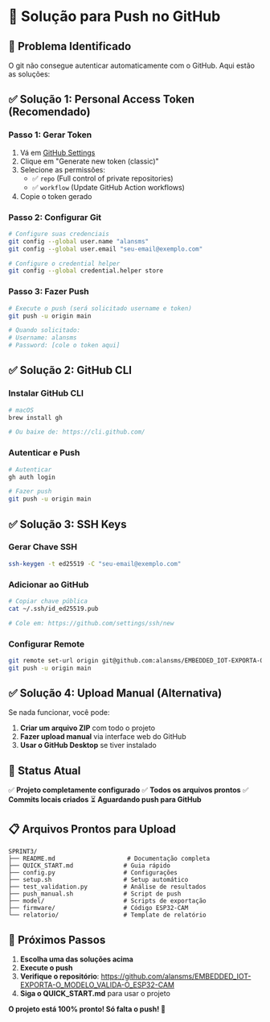 # 🔧 Solução para Push no GitHub

## 🚨 Problema Identificado
O git não consegue autenticar automaticamente com o GitHub. Aqui estão as soluções:

## ✅ Solução 1: Personal Access Token (Recomendado)

### Passo 1: Gerar Token
1. Vá em [GitHub Settings](https://github.com/settings/tokens)
2. Clique em "Generate new token (classic)"
3. Selecione as permissões:
   - ✅ `repo` (Full control of private repositories)
   - ✅ `workflow` (Update GitHub Action workflows)
4. Copie o token gerado

### Passo 2: Configurar Git
```bash
# Configure suas credenciais
git config --global user.name "alansms"
git config --global user.email "seu-email@exemplo.com"

# Configure o credential helper
git config --global credential.helper store
```

### Passo 3: Fazer Push
```bash
# Execute o push (será solicitado username e token)
git push -u origin main

# Quando solicitado:
# Username: alansms
# Password: [cole o token aqui]
```

## ✅ Solução 2: GitHub CLI

### Instalar GitHub CLI
```bash
# macOS
brew install gh

# Ou baixe de: https://cli.github.com/
```

### Autenticar e Push
```bash
# Autenticar
gh auth login

# Fazer push
git push -u origin main
```

## ✅ Solução 3: SSH Keys

### Gerar Chave SSH
```bash
ssh-keygen -t ed25519 -C "seu-email@exemplo.com"
```

### Adicionar ao GitHub
```bash
# Copiar chave pública
cat ~/.ssh/id_ed25519.pub

# Cole em: https://github.com/settings/ssh/new
```

### Configurar Remote
```bash
git remote set-url origin git@github.com:alansms/EMBEDDED_IOT-EXPORTA-O_MODELO_VALIDA-O_ESP32-CAM.git
git push -u origin main
```

## ✅ Solução 4: Upload Manual (Alternativa)

Se nada funcionar, você pode:

1. **Criar um arquivo ZIP** com todo o projeto
2. **Fazer upload manual** via interface web do GitHub
3. **Usar o GitHub Desktop** se tiver instalado

## 🎯 Status Atual

✅ **Projeto completamente configurado**
✅ **Todos os arquivos prontos**
✅ **Commits locais criados**
⏳ **Aguardando push para GitHub**

## 📋 Arquivos Prontos para Upload

```
SPRINT3/
├── README.md                    # Documentação completa
├── QUICK_START.md              # Guia rápido
├── config.py                   # Configurações
├── setup.sh                    # Setup automático
├── test_validation.py          # Análise de resultados
├── push_manual.sh              # Script de push
├── model/                      # Scripts de exportação
├── firmware/                   # Código ESP32-CAM
└── relatorio/                  # Template de relatório
```

## 🚀 Próximos Passos

1. **Escolha uma das soluções acima**
2. **Execute o push**
3. **Verifique o repositório**: https://github.com/alansms/EMBEDDED_IOT-EXPORTA-O_MODELO_VALIDA-O_ESP32-CAM
4. **Siga o QUICK_START.md** para usar o projeto

**O projeto está 100% pronto! Só falta o push! 🎉**
